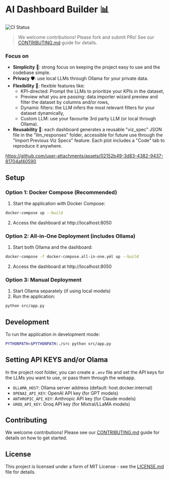 # AI Dashboard Builder 📊
![CI Status](https://github.com/pnmartinez/ai-dashboard-builder/actions/workflows/docker-compose-all-in-one-test.yml/badge.svg)

> We welcome contributions! Please fork and submit PRs! See our [CONTRIBUTING.md](CONTRIBUTING.md) guide for details.

### Focus on

* **Simplicity** 🌱: strong focus on keeping the project easy to use and the codebase simple.
* **Privacy** 🛡️: use local LLMs through Ollama for your private data.
* **Flexibility** 🤸: flexible features like:
  - KPI-directed: Prompt the LLMs to prioritize your KPIs in the dataset,
  - Preview what you are passing: data importer wizard preview and filter the dataset by columns and/or rows,
  - Dynamic filters: the LLM infers the most relevant filters for your dataset dynamically,
  - Custom LLM: use your favourite 3rd party LLM (or local through Ollama).
* **Reusability** 🔄: each dashboard generates a reusable "viz_spec" JSON file in the "llm_responses" folder, accessible for future use through the "Import Previous Viz Specs" feature. Each plot includes a "Code" tab to reproduce it anywhere.

https://github.com/user-attachments/assets/02152b49-3d83-4382-9437-81704af40590

## Setup

### Option 1: Docker Compose (Recommended)

1. Start the application with Docker Compose:
```bash
docker-compose up --build
```

2. Access the dashboard at http://localhost:8050

### Option 2: All-in-One Deployment (includes Ollama)

1. Start both Ollama and the dashboard:
```bash
docker-compose -f docker-compose.all-in-one.yml up --build
```

2. Access the dashboard at http://localhost:8050

### Option 3: Manual Deployment

1. Start Ollama separately (if using local models)
2. Run the application:
```bash
python src/app.py
```

## Development

To run the application in development mode:
```bash
PYTHONPATH=$PYTHONPATH:./src python src/app.py
```

## Setting API KEYS and/or Olama

In the project root folder, you can create a `.env` file and set the API keys for the LLMs you want to use, or pass them through the webapp.

- `OLLAMA_HOST`: Ollama server address (default: host.docker.internal)
- `OPENAI_API_KEY`: OpenAI API key (for GPT models)
- `ANTHROPIC_API_KEY`: Anthropic API key (for Claude models)
- `GROQ_API_KEY`: Groq API key (for Mixtral/LLaMA models)


## Contributing

We welcome contributions! Please see our [CONTRIBUTING.md](CONTRIBUTING.md) guide for details on how to get started.


## License

This project is licensed under a form of MIT License - see the [LICENSE.md](LICENSE.md) file for details.

